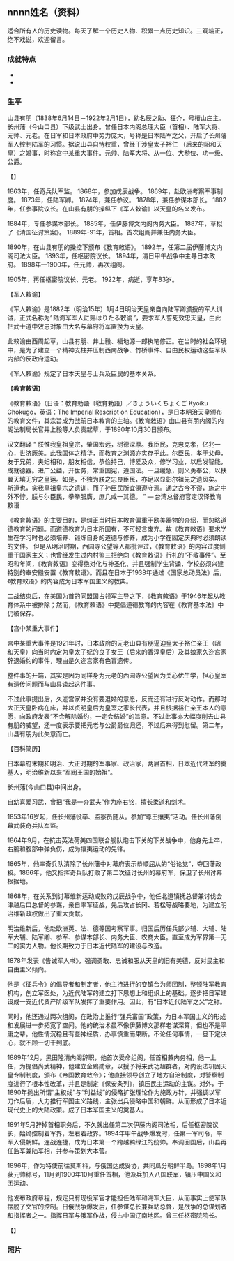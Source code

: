 ## nnnn姓名（资料）

适合所有人的历史读物。每天了解一个历史人物、积累一点历史知识。三观端正，绝不戏说，欢迎留言。  

### 成就特点

- ​
- ​


### 生平

山县有朋（1838年6月14日－1922年2月1日），幼名辰之助、狂介，号椿山庄主。长州藩（今山口县）下级武士出身。曾任日本内阁总理大臣（首相）、陆军大将、元帅、元老。在日军和日本政府中势力庞大，号称是日本陆军之父，开启了长州藩军人控制陆军的习惯。据说山县自恃权重，曾经干涉皇太子裕仁 （后来的昭和天皇）之婚事，时称宫中某重大事件。元帅、陆军大将、从一位、大勲位、功一级、公爵。



【】



1863年，任奇兵队军监。
1868年，参加戊辰战争。
1869年，赴欧洲考察军事制度。
1873年，任陆军卿。
1874年，兼任参议。
1878年，兼任参谋本部长。
1882年，任参事院议长。在山县有朋的操纵下《军人敕谕》以天皇的名义发布。

1884年，专任参谋本部长。
1885年，任伊藤博文内阁内务大臣。
1887年，草拟了《清国征讨策案》。
1889年-91年，首相。首次组阁并兼任内务大臣。

1890年，在山县有朋的操控下颁布《教育敕语》。
1892年，任第二届伊藤博文内阁司法大臣。
1893年，任枢密院议长。
1894年，清日甲午战争中主导日本政府。
1898年—1900年，任元帅，再次组阁。

1905年，再任枢密院议长、元老。
1922年，病逝，享年83岁。

【军人敕谕】

《军人敕谕》是1882年（明治15年）1月4日明治天皇亲自向陆军卿颁授的军人训诫，正式名称为‘ 陆海军军人に赐はりたる敕谕 ’，要求军人誓死效忠天皇，由此把武士道中效忠对象由大名与幕府将军置换为天皇。

此敕谕由西周起草，山县有朋、井上毅、福地源一郎执笔修正。在当时的社会环境中，是为了建立一个精神支柱并压制西南战争、竹桥事件、自由民权运动这些军队内部的反政府运动。

《军人敕谕》规定了日本天皇与士兵及臣民的基本关系。

【**教育敕语**】

《教育敕语》（日语：教育勅語〔敎育勅語〕／きょういくちょくご Kyōiku Chokugo，英语：The Imperial Rescript on Education），是日本明治天皇颁布的教育文件，其宗旨成为战前日本教育的主轴。《教育敕语》由山县有朋内阁的内阁法制局长官井上毅等人负责起草，于1890年10月30日颁布。

汉文翻译
“	朕惟我皇祖皇宗，肇国宏远，树德深厚。我臣民，克忠克孝，亿兆一心，世济厥美。此我国体之精华，而教育之渊源亦实存乎此。尔臣民，孝于父母，友于兄弟，夫妇相和，朋友相信，恭俭持己，博爱及众，修学习业，以启发智能，成就德器。进广公益，开世务，常重国宪，遵国法。一旦缓急，则义勇奉公，以扶翼天壤无穷之皇运。如是，不独为朕之忠良臣民，亦足以显彰尔祖先之遗风矣。
斯道也，实我皇祖皇宗之遗训，而子孙臣民所宜俱遵守焉。通之古今不谬，施之中外不悖。朕与尔臣民，拳拳服膺，庶几咸一其德。
”
— 台湾总督府官定汉译教育敕语

《教育敕语》的主要目的，是纠正当时日本教育偏重于欧美器物的介绍，而忽略道德教育的问题。而道德教育为日本所固有，不可轻言废弃。故《教育敕语》要求学生在学习时也必须培养、锻炼自身的道德与修养，成为小学在固定庆典时必须朗读的文件。
但是从明治时期，西园寺公望等人都批评过，《教育敕语》的内容过度侧重于国家主义；也曾经发生过内村鉴三拒绝向《教育敕语》行礼的“不敬事件”。至昭和年间，《教育敕语》变得绝对化与神圣化、并且强制学生背诵，学校必须兴建特别的奉安殿安置《教育敕语》。而且在日本于1938年通过《国家总动员法》后，《教育敕语》的内容成为日本军国主义的教典。

二战结束后，在美国为首的同盟国占领军主导之下，《教育敕语》于1946年起从教育体系中被排除；然而，《教育敕语》中提倡道德教育的内容在《教育基本法》中仍被保存。



【宫中某重大事件】

宫中某重大事件是1921年时，日本政府的元老山县有朋逼迫皇太子裕仁亲王（昭和天皇）向当时内定为皇太子妃的良子女王（后来的香淳皇后）及其娘家久迩宫家辞退婚约的事件，理由是久迩宫家有色盲遗传。

整件事的开端，其实是因为同样身为元老的西园寺公望因为关心优生学，担心皇室有遗传问题而与山县谈起这件事。

不过此事提出后，久迩宫家并没有要退婚的意愿，反而还有进行反对动作。而那时大正天皇卧病在床，并以贞明皇后为皇室之家长代表，并且根据裕仁亲王本人的意愿，向政府发表“不会解除婚约，一定会结婚”的旨意。不过此事亦大幅度削去山县有朋的威望，还一度表示要把元老与公爵爵位归还，不过后来得到慰留。第二年，山县有朋为此失意而亡。

【百科简历】

日本幕府末期和明治、大正时期的军事家、政治家，两届首相，日本近代陆军的奠基人，明治维新以来“军阀王国的始祖”。

长州藩(今山口县)中间出身。 

自幼喜爱习武，曾把“我是一介武夫”作为座右铭，擅长柔道和剑术。

1853年16岁起，任长州藩役卒、监察员随从。参加“尊王攘夷”活动。任长州藩倒幕武装奇兵队军监。

1864年9月，在抗击英法荷美四国联合舰队炮击下关的下关战争中，他身先士卒，右腕和腹部中弹负伤，成为攘夷运动的先锋。

1865年，他率奇兵队清除了长州藩中对幕府表示恭顺屈从的“俗论党”，夺回藩政权。1866年，他又指挥奇兵队打败了第二次征讨长州的幕府军，保卫了长州讨幕根据地。

1868年，在关系到讨幕维新运动成败的戊辰战争中，他任北道镇抚总督兼讨伐会津越后口总督的参谋，亲自率军征战，先后攻占长冈、若松等战略要地，为建立明治维新政权做出了重大贡献。

明治维新后，他赴欧洲英、法、德等国考察军事。归国后历任兵部少辅、大辅、陆军大辅、陆军卿、参军、参谋本部长、内务大臣、农商大臣。直至成为军界第一无二的实力人物。他长期致力于日本近代陆军的建设与改造。

1878年发表《告诫军人书》，强调勇敢、忠诚和服从天皇的旧有美德，反对民主和自由主义倾向。

他是《征兵令》的倡导者和制定者，他主持进行的变镇台为师团制，整顿陆军教育机构，创立军医处，为近代陆军的建立打下思想上和组织上的基础。逐步把日军建设成一支近代资产阶级军队发挥了重要作用。因此，有“日本近代陆军之父”之称。

同时，他还通过两次组阁，在政治上推行“强兵富国”政策，为日本军国主义的形成和发展进一步拓宽了空间。他的统治术虽不像伊藤博文那样老谋深算，但也不是平庸之辈。他性情沉稳且有些神经质，办事慎重而果断。不论任何事情，一旦下定决心，就不顾一切干到底。 

1889年12月，黑田隆清内阁辞职，他首次受命组阁，任首相兼内务相，他一上任，为提倡尚武精神，他建立金鵄勋章，以授予将来武功超群者，对内设法巩固天皇专制制度，颁布《帝国教育敕令》；他直接领导创立了地方自治制度，对警察制度进行了根本性改革，并且是制定《保安条列》，镇压民主运动的主谋。对外，于1890年抛出所谓“主权线”与“利益线”的侵略扩张理论作为施政方针，并强调以军刀作后盾，大力推行军国主义路线，主张出兵侵略中国和朝鲜。从而形成了日本近现代史上的大陆政策。成了日本军国主义的奠基人。

1891年5月辞掉首相职务后，不久就出任第二次伊藤内阁司法相，后任枢密院议长，始终控制着军界，左右着政界。1894年甲午战争爆发时，任第一军司令，率军入侵朝鲜。连战连捷，成为日本第一个跨越鸭绿江的统帅。奉调回国后，山县再任监军兼陆军相，并参与策划大本营。

1896年，作为特使前往莫斯科，与俄国达成妥协，共同瓜分朝鲜半岛。1898年1月获元帅称号，11月到1900年10月重任首相，他派兵加入八国联军，镇压中国义和团运动。

他发布政府章程，规定只有现役军官才能担任陆军和海军大臣，从而事实上使军队摆脱了文官的控制。日俄战争爆发后，任参谋总长兼兵站总督，是战争的总谋划者和指挥者之一。指挥日军与俄军作战，侵占中国辽南地区。曾三任枢密院院长。





【】

### 照片

